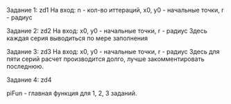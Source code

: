 Задание 1: zd1
На вход: n - кол-во иттераций, x0, y0 - начальные точки, r - радиус


Задание 2: zd2
На вход: x0, y0 - начальные точки, r - радиус
Здесь каждая серия выводиться по мере заполнения


Задание 3: zd3
На вход: x0, y0 - начальные точки, r - радиус
Здесь для пяти серий расчет производится долго, лучше закомментировать последнюю.


Задание 4: zd4


piFun - главная функция для 1, 2, 3 заданий.

